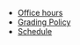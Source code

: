 
* [Office hours](OfficeHours.md)
* [Grading Policy](Grading.md)
* [Schedule](Schedule.md)


<!-- *  [Home works](Homeworks)
*  [Midterm Exam](MidtermExam.md)
*  [Labs](Labs.md)
*  [Final Exam](FinalExam.md)    -->

